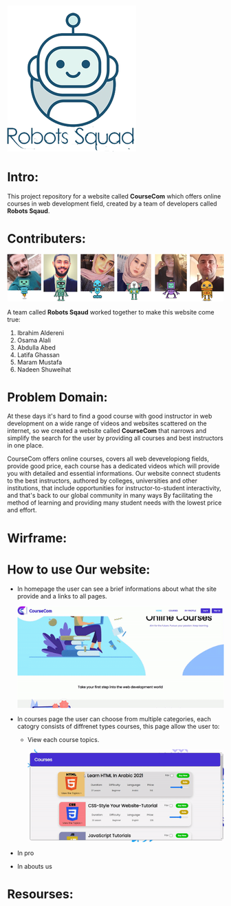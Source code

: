 ![logo](img/repologo.png)

# Intro:

This project repository for a website called **CourseCom** which offers online courses in web development field, created by a team of developers called **Robots Sqaud**.

# Contributers:

![](img/team.png)

A team called **Robots Sqaud** worked together to make this website come true:

1. Ibrahim Aldereni
2. Osama Alali
3. Abdulla Abed
4. Latifa Ghassan
5. Maram Mustafa
6. Nadeen Shuweihat

# Problem Domain:

At these days it's hard to find a good course with good instructor in web development on a wide range of videos and websites scattered on the internet, so we created a website called **CourseCom** that narrows and simplify the search for the user by providing all courses and best instructors in one place.
 
CourseCom offers online courses, covers all web devevelopiong fields, provide good price, each course has a dedicated videos which will provide you with detailed and essential informations. Our website connect students to the best instructors, authored by colleges, universities and other institutions, that include opportunities for instructor-to-student interactivity, and that's back to our global community in many ways By facilitating the method of learning and providing many student needs with the lowest price and effort.

# Wirframe:


# How to use Our website:

+ In homepage the user can see a brief informations about what the site provide and a links to all pages.

  ![Home page](img/homepaheGIF.gif)

+ In courses page the user can choose from multiple categories, each catogry consists of diffrenet types courses, this page allow the user to:
  + View each course topics.

    ![](img/course1.gif)

+ In pro
+ In abouts us 

# Resourses:
